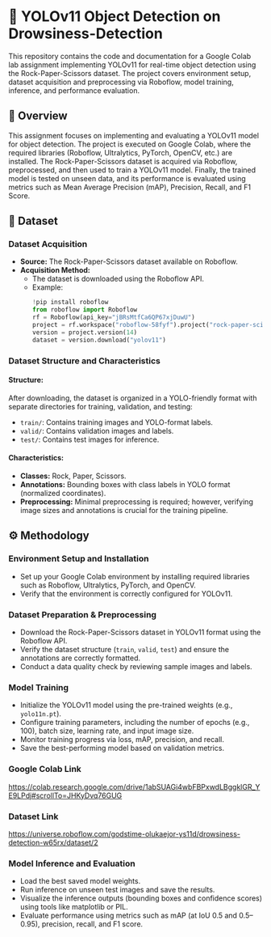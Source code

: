 # 🚀 YOLOv11 Object Detection on Drowsiness-Detection
This repository contains the code and documentation for a Google Colab lab assignment implementing YOLOv11 for real-time object detection using the Rock-Paper-Scissors dataset. The project covers environment setup, dataset acquisition and preprocessing via Roboflow, model training, inference, and performance evaluation.

## 📌 Overview
This assignment focuses on implementing and evaluating a YOLOv11 model for object detection. The project is executed on Google Colab, where the required libraries (Roboflow, Ultralytics, PyTorch, OpenCV, etc.) are installed. The Rock-Paper-Scissors dataset is acquired via Roboflow, preprocessed, and then used to train a YOLOv11 model. Finally, the trained model is tested on unseen data, and its performance is evaluated using metrics such as Mean Average Precision (mAP), Precision, Recall, and F1 Score.

## 📂 Dataset
### Dataset Acquisition
- **Source:** The Rock-Paper-Scissors dataset available on Roboflow.
- **Acquisition Method:**
  - The dataset is downloaded using the Roboflow API.
  - Example:
    ```python
    !pip install roboflow
    from roboflow import Roboflow
    rf = Roboflow(api_key="jBRsMtfCa6QP67xjDuwU")
    project = rf.workspace("roboflow-58fyf").project("rock-paper-scissors")
    version = project.version(14)
    dataset = version.download("yolov11")
    ```

### Dataset Structure and Characteristics
#### Structure:
After downloading, the dataset is organized in a YOLO-friendly format with separate directories for training, validation, and testing:
- `train/`: Contains training images and YOLO-format labels.
- `valid/`: Contains validation images and labels.
- `test/`: Contains test images for inference.

#### Characteristics:
- **Classes:** Rock, Paper, Scissors.
- **Annotations:** Bounding boxes with class labels in YOLO format (normalized coordinates).
- **Preprocessing:** Minimal preprocessing is required; however, verifying image sizes and annotations is crucial for the training pipeline.

## ⚙️ Methodology
### Environment Setup and Installation
- Set up your Google Colab environment by installing required libraries such as Roboflow, Ultralytics, PyTorch, and OpenCV.
- Verify that the environment is correctly configured for YOLOv11.

### Dataset Preparation & Preprocessing
- Download the Rock-Paper-Scissors dataset in YOLOv11 format using the Roboflow API.
- Verify the dataset structure (`train`, `valid`, `test`) and ensure the annotations are correctly formatted.
- Conduct a data quality check by reviewing sample images and labels.

### Model Training
- Initialize the YOLOv11 model using the pre-trained weights (e.g., `yolo11n.pt`).
- Configure training parameters, including the number of epochs (e.g., 100), batch size, learning rate, and input image size.
- Monitor training progress via loss, mAP, precision, and recall.
- Save the best-performing model based on validation metrics.

### Google Colab Link
https://colab.research.google.com/drive/1abSUAGi4wbFBPxwdLBggklGR_YE9LPdj#scrollTo=JHKyDvq76GUG

### Dataset Link
https://universe.roboflow.com/godstime-olukaejor-ys11d/drowsiness-detection-w65rx/dataset/2

### Model Inference and Evaluation
- Load the best saved model weights.
- Run inference on unseen test images and save the results.
- Visualize the inference outputs (bounding boxes and confidence scores) using tools like matplotlib or PIL.
- Evaluate performance using metrics such as mAP (at IoU 0.5 and 0.5–0.95), precision, recall, and F1 score.
```
